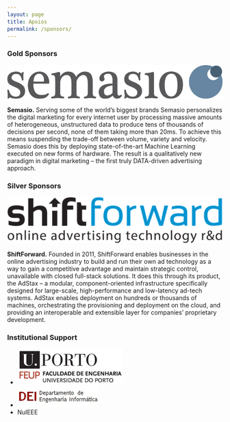 ```yaml
---
layout: page
title: Apoios
permalink: /sponsors/
---
```


### Gold Sponsors

![Semasio Logo](/assets/semasio_logo_medium.png)

**Semasio.** Serving some of the world’s biggest brands Semasio personalizes the digital marketing for every internet user by processing massive amounts of heterogeneous, unstructured data to produce tens of thousands of decisions per second, none of them taking more than 20ms. To achieve this means suspending the trade-off between volume, variety and velocity. Semasio does this by deploying state-of-the-art Machine Learning executed on new forms of hardware. The result is a qualitatively new paradigm in digital marketing – the first truly DATA-driven advertising approach.

### Silver Sponsors

![ShiftForward Logo](/assets/shiftforward_logo_medium.png)

**ShiftForward.** Founded in 2011, ShiftForward enables businesses in the online advertising industry to build and run their own ad technology as a way to gain a competitive advantage and maintain strategic control, unavailable with closed full-stack solutions. It does this through its product, the AdStax – a modular, component-oriented infrastructure specifically designed for large-scale, high-performance and low-latency ad-tech systems. AdStax enables deployment on hundreds or thousands of machines, orchestrating the provisioning and deployment on the cloud, and providing an interoperable and extensible layer for companies’ proprietary development.

### Institutional Support

* ![FEUP Logo](/assets/feup_logo.jpg)
* ![DEI Logo](/assets/dei_logo.jpg)
* NuIEEE
